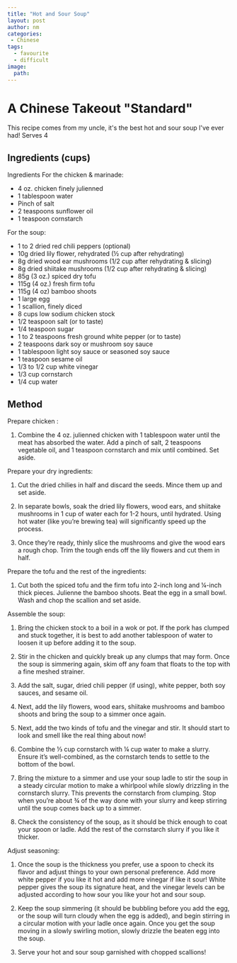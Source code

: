 ```yaml
---
title: "Hot and Sour Soup"
layout: post
author: nm
categories:
 - Chinese
tags:
  - favourite
  - difficult 
image: 
  path:
---
```

# A Chinese Takeout "Standard"

This recipe comes from my uncle, it's the best hot and sour soup I've ever had!
Serves 4 

## Ingredients (cups)

Ingredients
For the chicken & marinade:
- 4 oz. chicken finely julienned
- 1 tablespoon water
- Pinch of salt
- 2 teaspoons sunflower oil
- 1 teaspoon cornstarch

For the soup:
- 1 to 2 dried red chili peppers (optional)
- 10g dried lily flower, rehydrated (½ cup after rehydrating)
- 8g dried wood ear mushrooms (1/2 cup after rehydrating & slicing)
- 8g dried shiitake mushrooms (1/2 cup after rehydrating & slicing)
- 85g (3 oz.) spiced dry tofu
- 115g (4 oz.) fresh firm tofu
- 115g (4 oz) bamboo shoots
- 1 large egg
- 1 scallion, finely diced
- 8 cups low sodium chicken stock
- 1/2 teaspoon salt (or to taste)
- 1/4 teaspoon sugar
- 1 to 2 teaspoons fresh ground white pepper (or to taste)
- 2 teaspoons dark soy or mushroom soy sauce
- 1 tablespoon light soy sauce or seasoned soy sauce
- 1 teaspoon sesame oil
- 1/3 to 1/2 cup white vinegar
- 1/3 cup cornstarch
- 1/4 cup water


## Method

Prepare chicken :

1. Combine the 4 oz. julienned chicken with 1 tablespoon water until the meat has absorbed the water. Add a pinch of salt, 2 teaspoons vegetable oil, and 1 teaspoon cornstarch and mix until combined. Set aside.

Prepare your dry ingredients:

1. Cut the dried chilies in half and discard the seeds. Mince them up and set aside.

2. In separate bowls, soak the dried lily flowers, wood ears, and shiitake mushrooms in 1 cup of water each for 1-2 hours, until hydrated. Using hot water (like you’re brewing tea) will significantly speed up the process.

3. Once they’re ready, thinly slice the mushrooms and give the wood ears a rough chop. Trim the tough ends off the lily flowers and cut them in half.

Prepare the tofu and the rest of the ingredients:

1. Cut both the spiced tofu and the firm tofu into 2-inch long and ¼-inch thick pieces. Julienne the bamboo shoots. Beat the egg in a small bowl. Wash and chop the scallion and set aside.

Assemble the soup:

1. Bring the chicken stock to a boil in a wok or pot. If the pork has clumped and stuck together, it is best to add another tablespoon of water to loosen it up before adding it to the soup.

2. Stir in the chicken and quickly break up any clumps that may form. Once the soup is simmering again, skim off any foam that floats to the top with a fine meshed strainer.

3. Add the salt, sugar, dried chili pepper (if using), white pepper, both soy sauces, and sesame oil.

4. Next, add the lily flowers, wood ears, shiitake mushrooms and bamboo shoots and bring the soup to a simmer once again.

5. Next, add the two kinds of tofu and the vinegar and stir. It should start to look and smell like the real thing about now!

6. Combine the ⅓ cup cornstarch with ¼ cup water to make a slurry. Ensure it’s well-combined, as the cornstarch tends to settle to the bottom of the bowl.

7. Bring the mixture to a simmer and use your soup ladle to stir the soup in a steady circular motion to make a whirlpool while slowly drizzling in the cornstarch slurry. This prevents the cornstarch from clumping. Stop when you’re about ¾ of the way done with your slurry and keep stirring until the soup comes back up to a simmer.

8. Check the consistency of the soup, as it should be thick enough to coat your spoon or ladle. Add the rest of the cornstarch slurry if you like it thicker.

Adjust seasoning:

1. Once the soup is the thickness you prefer, use a spoon to check its flavor and adjust things to your own personal preference. Add more white pepper if you like it hot and add more vinegar if like it sour! White pepper gives the soup its signature heat, and the vinegar levels can be adjusted according to how sour you like your hot and sour soup.

2. Keep the soup simmering (it should be bubbling before you add the egg, or the soup will turn cloudy when the egg is added), and begin stirring in a circular motion with your ladle once again. Once you get the soup moving in a slowly swirling motion, slowly drizzle the beaten egg into the soup.

3. Serve your hot and sour soup garnished with chopped scallions!



